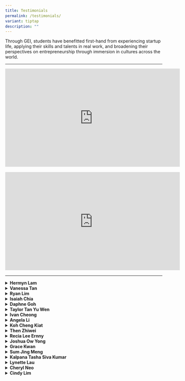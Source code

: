 ```yaml
---
title: Testimonials
permalink: /testimonials/
variant: tiptap
description: ""
---
```

<p>Through GEI, students have benefitted first-hand from experiencing startup
life, applying their skills and talents in real work, and broadening their
perspectives on entrepreneurship through immersion in cultures across the
world.</p>
<hr>
<p></p>
<div class="iframe-wrapper">
<iframe height="315" width="560" allowfullscreen="true" frameborder="0" src="https://www.youtube.com/embed/TpDuprrYwIY?si=SCk_BLIPZ_FTiL61"></iframe>
</div>
<p></p>
<div class="iframe-wrapper">
<iframe height="315" width="560" allowfullscreen="true" frameborder="0" src="https://www.youtube.com/embed/FXOaZr3ksSM?si=q8uZA57XpxEuZpV0"></iframe>
</div>
<p></p>
<hr>
<p></p>
<p></p>
<div data-type="detailGroup" class="isomer-accordion isomer-accordion-white">
<details class="isomer-details">
<summary><strong>Hermyn Lam</strong>
</summary>
<div data-type="detailsContent" class="isomer-details-content">
<p></p>
<p></p>
<div class="isomer-image-wrapper">
<img style="width: 40%;" height="auto" width="100%" alt="" src="/images/TESTIMONIALS/15.png">
</div>
<p>I interned remotely with Wonder Workshop, a robotics and education startup
based in Silicon Valley. As a Marketing Intern, my role involved creating
and designing digital content for their social media platforms as well
as posters/worksheets for classrooms that uses our robots. I also dabbled
with the company’s data analytics, making charts and graphs for meetings.
I’d say my experience interning remotely was very pleasant because the
people I worked with were very nice and understanding especially regarding
the time difference! Not only did I get to save money on transport and
meals, I also got to work more comfortably which made me enjoy working
a lot more.</p>
</div>
</details>
<details class="isomer-details">
<summary><strong>Vanessa Tan</strong>
</summary>
<div data-type="detailsContent" class="isomer-details-content">
<div class="isomer-image-wrapper">
<img style="width: 40%;" height="auto" width="100%" alt="" src="/images/TESTIMONIALS/16.png">
</div>
<p>I was a Social Media And Content Intern at Maria 01 which is a statup
campus in Helsinki, Finland. I mainly managed all their social medias account
and came up with new content that was featured online. I worked on newsletters
alongside my supervisor and all in all, I truly enjoyed this internship!
I am grateful for them as even though I am the only one working remotely,
the team is still super inclusive.</p>
</div>
</details>
<details class="isomer-details">
<summary><strong>Ryan Lim</strong>
</summary>
<div data-type="detailsContent" class="isomer-details-content">
<p></p>
<div class="isomer-image-wrapper">
<img style="width: 40%;" height="auto" width="100%" alt="" src="/images/TESTIMONIALS/17.png">
</div>
<p></p>
<p>GEIP was a great and valuable experience for me, alongside the exciting
internship with The FinLab, I got the opportunity to learn from experts
with the workshops conducted by the trainers at Reactor and Highspark to
develop and build my startup idea with the guidance from the GIA team!</p>
<p></p>
<p>My GEIP experience was actually what helped me land my current role at
a startup called Aimazing, after I shared with the team what I accomplished
with GEIP and The FinLab!</p>
<p></p>
</div>
</details>
<details class="isomer-details">
<summary><strong>Isaiah Chia</strong>
</summary>
<div data-type="detailsContent" class="isomer-details-content">
<p></p>
<p></p>
<div class="isomer-image-wrapper">
<img style="width: 40%;" height="auto" width="100%" alt="" src="/images/TESTIMONIALS/18.png">
</div>
<p></p>
<p>I was on GEIP from March to August 2020. I interned with a startup called
X0PA Ai, which developed a platform to scale the recruitment process for
companies. During my internship, I had the chance to work with colleagues
from other X0PA offices in London and India.
<br>Through the GEIP Startup Challenge I had a chance to further develop my
business idea for TableTalk, a card game I developed with my team to help
people facilitate conversations about the important questions in life.
We pitched and secured a grant from The Sandbox. We went on Kickstarter
to seek additional funding from backers. We received over $11,000 from
the Kickstarter campaign, giving us the resources to move into card production!</p>
</div>
</details>
<details class="isomer-details">
<summary><strong>Daphne Goh</strong>
</summary>
<div data-type="detailsContent" class="isomer-details-content">
<p></p>
<p></p>
<div class="isomer-image-wrapper">
<img style="width: 40%;" height="auto" width="100%" alt="" src="/images/TESTIMONIALS/8.png">
</div>
<p></p>
<p>My boss encouraged us to think out of the box. I have learnt to always
go after my passions, instead of going towards the norm. This is something
he taught me well.</p>
</div>
</details>
<details class="isomer-details">
<summary><strong>Taylor Tan Yu Wen</strong>
</summary>
<div data-type="detailsContent" class="isomer-details-content">
<p></p>
<p></p>
<div class="isomer-image-wrapper">
<img style="width: 40%;" height="auto" width="100%" alt="" src="/images/TESTIMONIALS/9.png">
</div>
<p></p>
<p>I became more confident. It made me open my eyes, it made me realise there
is much more out there. I want to try out new things and work overseas
for a while.</p>
</div>
</details>
<details class="isomer-details">
<summary><strong>Ivan Cheong</strong>
</summary>
<div data-type="detailsContent" class="isomer-details-content">
<p></p>
<p></p>
<div class="isomer-image-wrapper">
<img style="width: 40%;" height="auto" width="100%" alt="" src="/images/TESTIMONIALS/14.png">
</div>
<p></p>
<p></p>
<p>After the 6 months, my perspective changed. The way I think of design,
the way I think of business ideas and how to implement it, bolstered to
the next level.</p>
</div>
</details>
<details class="isomer-details">
<summary><strong>Angela Li</strong>
</summary>
<div data-type="detailsContent" class="isomer-details-content">
<p></p>
<p></p>
<div class="isomer-image-wrapper">
<img style="width: 40%;" height="auto" width="100%" alt="" src="/images/TESTIMONIALS/10.png">
</div>
<p></p>
<p>I really learned a lot about people skills, how to work efficiently, to
prioritize things that are more important and to really complete your tasks
on time.</p>
</div>
</details>
<details class="isomer-details">
<summary><strong>Koh Cheng Kiat</strong>
</summary>
<div data-type="detailsContent" class="isomer-details-content">
<p></p>
<p></p>
<div class="isomer-image-wrapper">
<img style="width: 40%;" height="auto" width="100%" alt="" src="/images/TESTIMONIALS/11.png">
</div>
<p></p>
<p>This internship makes me step out of my comfort zone because I am in a
new place and I have to adapt to his new environment around me. In most
startups, we don’t just usually stick to what you job description says,
you start doing things outside of what your job description actually encompasses.</p>
<p></p>
</div>
</details>
<details class="isomer-details">
<summary><strong>Then Zhiwei</strong>
</summary>
<div data-type="detailsContent" class="isomer-details-content">
<p></p>
<p></p>
<div class="isomer-image-wrapper">
<img style="width: 40%;" height="auto" width="100%" alt="" src="/images/TESTIMONIALS/12.png">
</div>
<p></p>
<p>It is excellent here. At the same time, I am practicing my Mandarin. Work
and studies have been great! I also received an opportunity to “take charge”
of an event.</p>
</div>
</details>
<details class="isomer-details">
<summary><strong>Recia Lee Ernny</strong>
</summary>
<div data-type="detailsContent" class="isomer-details-content">
<p></p>
<p></p>
<div class="isomer-image-wrapper">
<img style="width: 40%;" height="auto" width="100%" alt="" src="/images/TESTIMONIALS/1.png">
</div>
<p></p>
<p>Living and working in Finland exposed me to a totally different culture,
communication and mindset. Being adaptable and stepping out of my comfort
zone were essential. Takeaway: The opportunity to hone my leadership abilities
in taking charge of projects. I am now more responsible, mature and independent.</p>
</div>
</details>
<details class="isomer-details">
<summary><strong>Joshua Ow Yong</strong>
</summary>
<div data-type="detailsContent" class="isomer-details-content">
<p></p>
<p></p>
<div class="isomer-image-wrapper">
<img style="width: 40%;" height="auto" width="100%" alt="" src="/images/TESTIMONIALS/2.png">
</div>
<p></p>
<p>The most significant thing which I learned during the internship was the
importance of relational connections and networking. Talent can only bring
one so far, having the right people to bring the right opportunities at
the right time makes a world of difference.</p>
</div>
</details>
<details class="isomer-details">
<summary><strong>Grace Kwan</strong>
</summary>
<div data-type="detailsContent" class="isomer-details-content">
<p></p>
<p></p>
<div class="isomer-image-wrapper">
<img style="width: 40%;" height="auto" width="100%" alt="" src="/images/TESTIMONIALS/13.png">
</div>
<p></p>
<p>The internship provided me a with a real life scenario, where I could
put all my skills into good use. I also believe that interning at a startup
is something that we can only do at our age now. Start-ups demands a lot
of energy, time and effort. There is little to no hierarchy between the
boss and the co-workers. For example, my colleague would just tell the
boss directly, that her idea would not be successful. This is something
that is rarely seen in Singapore.</p>
</div>
</details>
<details class="isomer-details">
<summary><strong>Sum Jing Meng</strong>
</summary>
<div data-type="detailsContent" class="isomer-details-content">
<p></p>
<p></p>
<div class="isomer-image-wrapper">
<img style="width: 40%;" height="auto" width="100%" alt="" src="/images/TESTIMONIALS/3.png">
</div>
<p></p>
<p>Through the GEIP, my biggest takeaway would be learning to adapt and embrace
the cultural and socio-economic differences that Bangkok presents. This
programme has been integral in transforming me into becoming a more articulate,
independent &amp; prudent individual, cultivating in me a greater sense
of responsibility and integrity.</p>
</div>
</details>
<details class="isomer-details">
<summary><strong>Kalpana Tasha Siva Kumar</strong>
</summary>
<div data-type="detailsContent" class="isomer-details-content">
<p></p>
<p></p>
<div class="isomer-image-wrapper">
<img style="width: 40%;" height="auto" width="100%" alt="" src="/images/TESTIMONIALS/4.png">
</div>
<p></p>
<p>This internship opportunity has been extremely fruitful and valuable.
It has made me step out of my comfort zone and experience a different culture.
I am really thankful to my colleagues and superiors for their warm hospitality.
Although there were difficulties such as language barrier, they constantly
guided and motivated me to strive harder. I feel that you should not underestimate
yourself but always try to challenge your own potential. Indonesia is actually
a huge and beautiful country so use the weekends wisely and explore different
parts of it!</p>
</div>
</details>
<details class="isomer-details">
<summary><strong>Lynette Lau</strong>
</summary>
<div data-type="detailsContent" class="isomer-details-content">
<p></p>
<p></p>
<div class="isomer-image-wrapper">
<img style="width: 40%;" height="auto" width="100%" alt="" src="/images/TESTIMONIALS/5.png">
</div>
<p></p>
<p>Interning in Grab Indonesia has been such an eventful experience. It has
allowed me to gain so much knowledge with regards to analytics and operations,
and given me the opportunity to work in over 10 cities in Indonesia. I
was even allowed to lead projects, manage different cities, as well as
propose and implement new strategies to smoothen operations.</p>
</div>
</details>
<details class="isomer-details">
<summary><strong>Cheryl Neo</strong>
</summary>
<div data-type="detailsContent" class="isomer-details-content">
<p></p>
<p></p>
<div class="isomer-image-wrapper">
<img style="width: 40%;" height="auto" width="100%" alt="" src="/images/TESTIMONIALS/6.png">
</div>
<p></p>
<p>My supervisor, who is also a Managing Director, gave me the opportunity
to create my own cosmetic skincare brand. With his guidance, I took charge
of the entire product development process. Through this, I could see the
entrepreneurial spirit of the Thais.</p>
</div>
</details>
<details class="isomer-details">
<summary><strong>Cindy Lim</strong>
</summary>
<div data-type="detailsContent" class="isomer-details-content">
<p></p>
<p></p>
<div class="isomer-image-wrapper">
<img style="width: 40%;" height="auto" width="100%" alt="" src="/images/TESTIMONIALS/7.png">
</div>
<p></p>
<p>As a digital marketer in an e-commerce solutions agency, I managed sales
and digital marketing analytics for brands such as La Roche Posay and Vichy
on online platforms. Through working with global clients and local sales
channels, I learnt to tailor business strategies for the Vietnamese market.</p>
</div>
</details>
</div>
<p></p>
<p></p>
<p></p>
<p></p>
<p></p>
